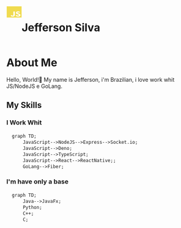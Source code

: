  <div style="display: flex; flex-direction: row;">
  <img align="center"  height="30" width="40" src="https://raw.githubusercontent.com/devicons/devicon/master/icons/javascript/javascript-plain.svg">
  <h1>Jefferson Silva</h1>
</div>

# About Me
Hello, World!🖖 My name is Jefferson, i'm Brazilian, i love work whit JS/NodeJS e GoLang.

## My Skills
### I Work Whit 
```mermaid
  graph TD;
      JavaScript-->NodeJS-->Express-->Socket.io;
      JavaScript-->Deno;
      JavaScript-->TypeScript;
      JavaScript-->React-->ReactNative;;
      GoLang-->Fiber;
```

### I'm have only a base
```mermaid
  graph TD;
      Java-->JavaFx;
      Python;
      C++;
      C;
```

